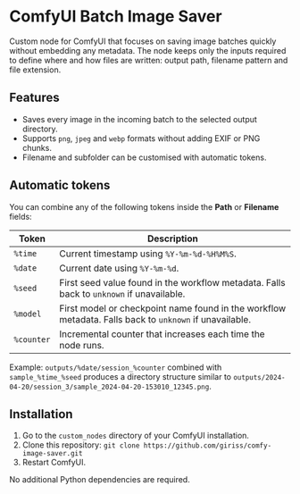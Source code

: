 # ComfyUI Batch Image Saver

Custom node for ComfyUI that focuses on saving image batches quickly without embedding any metadata. The node keeps only the inputs required to define where and how files are written: output path, filename pattern and file extension.

## Features

- Saves every image in the incoming batch to the selected output directory.
- Supports `png`, `jpeg` and `webp` formats without adding EXIF or PNG chunks.
- Filename and subfolder can be customised with automatic tokens.

## Automatic tokens

You can combine any of the following tokens inside the **Path** or **Filename** fields:

| Token | Description |
| ----- | ----------- |
| `%time` | Current timestamp using `%Y-%m-%d-%H%M%S`. |
| `%date` | Current date using `%Y-%m-%d`. |
| `%seed` | First seed value found in the workflow metadata. Falls back to `unknown` if unavailable. |
| `%model` | First model or checkpoint name found in the workflow metadata. Falls back to `unknown` if unavailable. |
| `%counter` | Incremental counter that increases each time the node runs. |

Example: `outputs/%date/session_%counter` combined with `sample_%time_%seed` produces a directory structure similar to `outputs/2024-04-20/session_3/sample_2024-04-20-153010_12345.png`.

## Installation

1. Go to the `custom_nodes` directory of your ComfyUI installation.
2. Clone this repository: `git clone https://github.com/giriss/comfy-image-saver.git`
3. Restart ComfyUI.

No additional Python dependencies are required.
